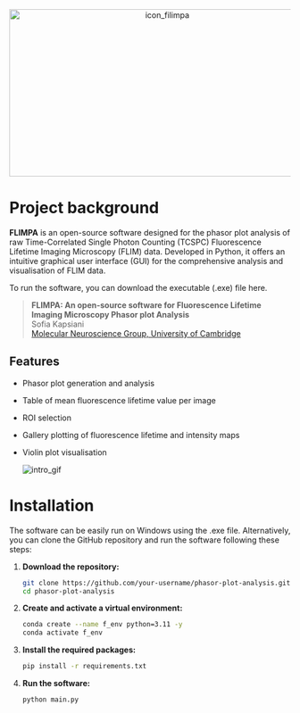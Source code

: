 <div align="center">
  <img src="https://github.com/user-attachments/assets/5ec8fe13-b097-4274-88fb-25c60c28637c" alt="icon_filimpa" width="550" height="300">
</div>

# Project background

**FLIMPA** is an open-source software designed for the phasor plot analysis of raw Time-Correlated Single Photon Counting (TCSPC) Fluorescence Lifetime Imaging Microscopy (FLIM) data.
Developed in Python, it offers an intuitive graphical user interface (GUI) for the comprehensive analysis and visualisation of FLIM data.

To run the software, you can download the executable (.exe) file here.

> **FLIMPA: An open-source software for Fluorescence Lifetime Imaging Microscopy Phasor plot Analysis**          
> Sofia Kapsiani     
> <a href="https://www.ceb-mng.org/" target="_blank">Molecular Neuroscience Group, University of Cambridge</a>


##  Features

- Phasor plot generation and analysis
- Table of mean fluorescence lifetime value per image
- ROI selection 
- Gallery plotting of fluorescence lifetime and intensity maps
- Violin plot visualisation

  ![intro_gif](https://github.com/user-attachments/assets/29e7e1b6-820c-4dcf-a1ac-674f7d70acbf)


# Installation

The software can be easily run on Windows using the .exe file. Alternatively, you can clone the GitHub repository and run the software following these steps:

1. **Download the repository:**
    ```bash
    git clone https://github.com/your-username/phasor-plot-analysis.git
    cd phasor-plot-analysis
    ```

2. **Create and activate a virtual environment:**
    ```bash
    conda create --name f_env python=3.11 -y
    conda activate f_env
    ```

3. **Install the required packages:**
    ```bash
    pip install -r requirements.txt
    ```

4. **Run the software:**
    ```bash
    python main.py
    ```

